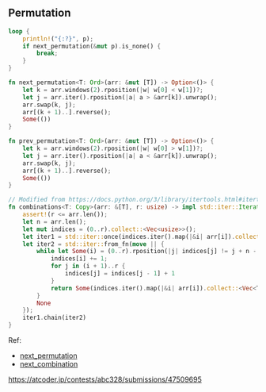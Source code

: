## Permutation

```rust
loop {
    println!("{:?}", p);
    if next_permutation(&mut p).is_none() {
        break;
    }
}

fn next_permutation<T: Ord>(arr: &mut [T]) -> Option<()> {
    let k = arr.windows(2).rposition(|w| w[0] < w[1])?;
    let j = arr.iter().rposition(|a| a > &arr[k]).unwrap();
    arr.swap(k, j);
    arr[(k + 1)..].reverse();
    Some(())
}

fn prev_permutation<T: Ord>(arr: &mut [T]) -> Option<()> {
    let k = arr.windows(2).rposition(|w| w[0] > w[1])?;
    let j = arr.iter().rposition(|a| a < &arr[k]).unwrap();
    arr.swap(k, j);
    arr[(k + 1)..].reverse();
    Some(())
}

// Modified from https://docs.python.org/3/library/itertools.html#itertools.combinations
fn combinations<T: Copy>(arr: &[T], r: usize) -> impl std::iter::Iterator<Item = Vec<T>> + '_ {
    assert!(r <= arr.len());
    let n = arr.len();
    let mut indices = (0..r).collect::<Vec<usize>>();
    let iter1 = std::iter::once(indices.iter().map(|&i| arr[i]).collect::<Vec<T>>());
    let iter2 = std::iter::from_fn(move || {
        while let Some(i) = (0..r).rposition(|j| indices[j] != j + n - r) {
            indices[i] += 1;
            for j in (i + 1)..r {
                indices[j] = indices[j - 1] + 1
            }
            return Some(indices.iter().map(|&i| arr[i]).collect::<Vec<T>>());
        }
        None
    });
    iter1.chain(iter2)
}
```

Ref:
* [next_permutation](https://leetcode.com/problems/next-permutation/solution/)
* [next_combination](https://leetcode.cn/problems/iterator-for-combination/solutions/101723/zi-mu-zu-he-die-dai-qi-by-leetcode-solution/)

<https://atcoder.jp/contests/abc328/submissions/47509695>